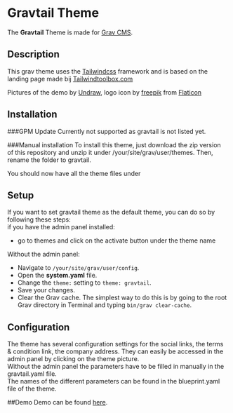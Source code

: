 # Gravtail Theme

The **Gravtail** Theme is made for [Grav CMS](http://github.com/getgrav/grav).  
## Description

This grav theme uses the [Tailwindcss](https://tailwindcss.com) framework and is based on the landing page made bij [Tailwindtoolbox.com](https://tailwindtoolbox.com)

Pictures of the demo by [Undraw](https://undraw.co), logo icon by [freepik](https://www.freepik.com) from [Flaticon](https://www.flaticon.com/) 

## Installation	
###GPM Update 
Currently not supported as gravtail is not listed yet.
	
###Manual installation
To install this theme, just download the zip version of this repository and unzip it under /your/site/grav/user/themes. Then, rename the folder to gravtail. 

You should now have all the theme files under

## Setup

If you want to set gravtail theme as the default theme, you can do so by following these steps:  
if you have the admin panel installed:  
* go to themes and click on the activate button under the theme name

Without the admin panel:
* Navigate to `/your/site/grav/user/config`.
* Open the **system.yaml** file.
* Change the `theme:` setting to `theme: gravtail`.
* Save your changes.
* Clear the Grav cache. The simplest way to do this is by going to the root Grav directory in Terminal and typing `bin/grav clear-cache`.

## Configuration
The theme has several configuration settings for the social links, the terms & condition link, the company address.  They can easily be accessed in the admin panel by clicking on the theme picture.  
Without the admin panel the parameters have to be filled in manually in the gravtail.yaml file.  
The names of the different parameters can be found in the blueprint.yaml file of the theme.


##Demo
Demo can be found [here](https://gravtail.beterweb.be).
